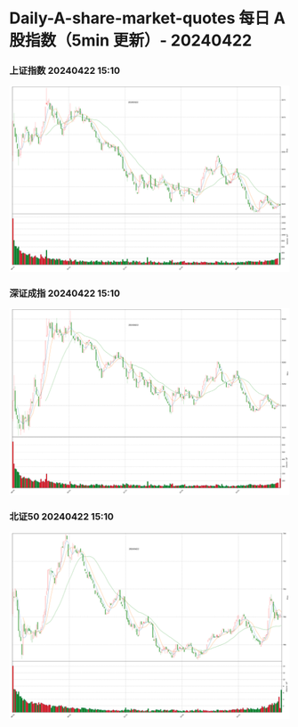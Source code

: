 
# Daily-A-share-market-quotes 每日 A 股指数（5min 更新）- 20240422

### 上证指数 20240422 15:10
![](./fig/2024/4/20240422-sh000001.png)

### 深证成指 20240422 15:10
![](./fig/2024/4/20240422-sz399001.png)

### 北证50 20240422 15:10
![](./fig/2024/4/20240422-bj899050.png)
